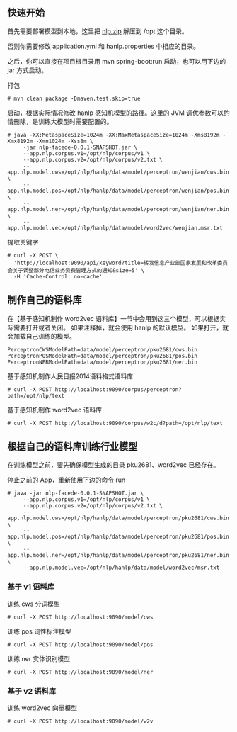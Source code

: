 ## 快速开始

首先需要部署模型到本地，这里把 [nlp.zip](https://pan.baidu.com/s/11M26oGfT3T7knsXDWktL_w) 解压到 /opt 这个目录。

否则你需要修改 application.yml 和 hanlp.properties 中相应的目录。

之后，你可以直接在项目根目录用 mvn spring-boot:run 启动，也可以用下边的 jar 方式启动。

打包
```shell
# mvn clean package -Dmaven.test.skip=true
```

启动，根据实际情况修改 hanlp 感知机模型的路径。这里的 JVM 调优参数可以酌情删除，是训练大模型时需要配置的。
```shell
# java -XX:MetaspaceSize=1024m -XX:MaxMetaspaceSize=1024m -Xms8192m -Xmx8192m -Xmn1024m -Xss8m \
     -jar nlp-facede-0.0.1-SNAPSHOT.jar \
     --app.nlp.corpus.v1=/opt/nlp/corpus/v1 \
     --app.nlp.corpus.v2=/opt/nlp/corpus/v2.txt \
     --app.nlp.model.cws=/opt/nlp/hanlp/data/model/perceptron/wenjian/cws.bin \
     --app.nlp.model.pos=/opt/nlp/hanlp/data/model/perceptron/wenjian/pos.bin \
     --app.nlp.model.ner=/opt/nlp/hanlp/data/model/perceptron/wenjian/ner.bin \
     --app.nlp.model.vec=/opt/nlp/hanlp/data/model/word2vec/wenjian.msr.txt
```

提取关键字
```shell
# curl -X POST \
  'http://localhost:9090/api/keyword?title=转发信息产业部国家发展和改革委员会关于调整部分电信业务资费管理方式的通知&size=5' \
  -H 'Cache-Control: no-cache'
```

## 制作自己的语料库

在【基于感知机制作 word2vec 语料库】一节中会用到这三个模型，可以根据实际需要打开或者关闭。
如果注释掉，就会使用 hanlp 的默认模型。
如果打开，就会加载自己训练的模型。

```
PerceptronCWSModelPath=data/model/perceptron/pku2681/cws.bin
PerceptronPOSModelPath=data/model/perceptron/pku2681/pos.bin
PerceptronNERModelPath=data/model/perceptron/pku2681/ner.bin
```

基于感知机制作人民日报2014语料格式语料库
```shell
# curl -X POST http://localhost:9090/corpus/perceptron?path=/opt/nlp/text
```

基于感知机制作 word2vec 语料库
```shell
# curl -X POST http://localhost:9090/corpus/w2c/d?path=/opt/nlp/text
```

## 根据自己的语料库训练行业模型

在训练模型之前，要先确保模型生成的目录 pku2681、word2vec 已经存在。

停止之前的 App，重新使用下边的命令 run
```shell
# java -jar nlp-facede-0.0.1-SNAPSHOT.jar \
     --app.nlp.corpus.v1=/opt/nlp/corpus/v1 \
     --app.nlp.corpus.v2=/opt/nlp/corpus/v2.txt \
     --app.nlp.model.cws=/opt/nlp/hanlp/data/model/perceptron/pku2681/cws.bin \
     --app.nlp.model.pos=/opt/nlp/hanlp/data/model/perceptron/pku2681/pos.bin \
     --app.nlp.model.ner=/opt/nlp/hanlp/data/model/perceptron/pku2681/ner.bin \
     --app.nlp.model.vec=/opt/nlp/hanlp/data/model/word2vec/msr.txt
```

### 基于 v1 语料库

训练 cws 分词模型
```shell
# curl -X POST http://localhost:9090/model/cws
```

训练 pos 词性标注模型
```shell
# curl -X POST http://localhost:9090/model/pos
```

训练 ner 实体识别模型
```shell
# curl -X POST http://localhost:9090/model/ner
```

### 基于 v2 语料库

训练 word2vec 向量模型
```shell
# curl -X POST http://localhost:9090/model/w2v
```

 

